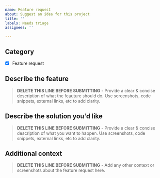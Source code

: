 ```yaml
---
name: Feature request
about: Suggest an idea for this project
title: ''
labels: Needs triage
assignees: ''

---
```

## Category

- [x] Feature request

## Describe the feature

> **DELETE THIS LINE BEFORE SUBMITTING** - Provide a clear & concise description of what the feauture should do. Use screenshots, code snippets, external links, etc to add clarity.

## Describe the solution you'd like

> **DELETE THIS LINE BEFORE SUBMITTING** - Provide a clear & concise description of what you want to happen. Use screenshots, code snippets, external links, etc to add clarity.

## Additional context

> **DELETE THIS LINE BEFORE SUBMITTING** - Add any other context or screenshots about the feature request here.
